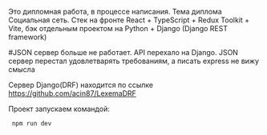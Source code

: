 
Это дипломная работа, в процессе написания. Тема диплома Социальная сеть. Стек на фронте React + TypeScript + Redux Toolkit + Vite, бэк отдельным проектом на Python + Django (Django REST framework)

#JSON сервер больше не работает. API перехало на Django. JSON сервер перестал удовлетварять требованиям, а писать express не вижу смысла

Сервер Django(DRF) находится по ссылке https://github.com/acin87/LexemaDRF


Проект запускаем командой:
```bash
 npm run dev
```
